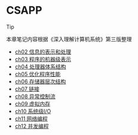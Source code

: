 # CSAPP

> [!tip]
>
> 本章笔记内容根据《深入理解计算机系统》第三版整理

- [ch02 信息的表示和处理](csapp/ch02)
- [ch03 程序的机器级表示](csapp/ch03)
- [ch04 处理器体系结构](csapp/ch04)
- [ch05 优化程序性能](csapp/ch05)
- [ch06 存储器层次结构](csapp/ch06)
- [ch07 链接](csapp/ch07)
- [ch08 异常控制流](csapp/ch08)
- [ch09 虚拟内存](csapp/ch09)
- [ch10 系统级I/O](csapp/ch10)
- [ch11 网络编程](csapp/ch11)
- [ch12 并发编程](csapp/ch12)
